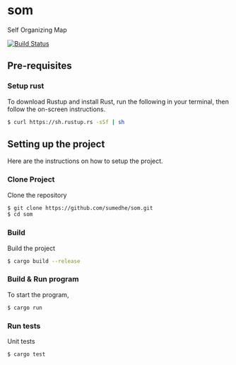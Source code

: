 # som
Self Organizing Map

[![Build Status](https://travis-ci.org/selforgmap/som-rust.svg?branch=master)](https://travis-ci.org/selforgmap/som-rust)

## Pre-requisites
### Setup rust
To download Rustup and install Rust, run the following in your terminal, then follow the on-screen instructions.
```sh
$ curl https://sh.rustup.rs -sSf | sh
```

## Setting up the project
Here are the instructions on how to setup the project.
### Clone Project
Clone the repository
```sh
$ git clone https://github.com/sumedhe/som.git
$ cd som
```

### Build
Build the project
```sh
$ cargo build --release
```
### Build & Run program
To start the program,
```sh
$ cargo run
```
### Run tests
Unit tests
```sh
$ cargo test
```
